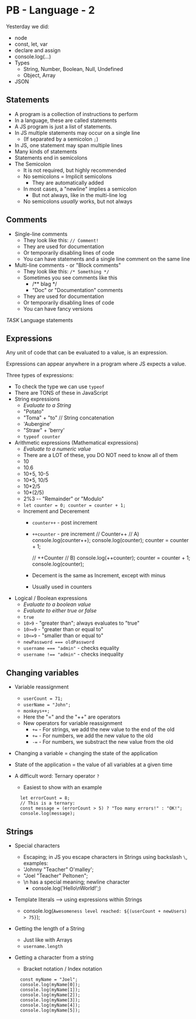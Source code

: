 # PB - Language - 2

Yesterday we did:
  - node
  - const, let, var
  - declare and assign
  - console.log(...)
  - Types
    - String, Number, Boolean, Null, Undefined
    - Object, Array
  - JSON

## Statements

- A program is a collection of instructions to perform
- In a language, these are called statements
- A JS program is just a list of statements.
- In JS multiple statements may occur on a single line
  - (If separated by a semicolon `;`)
- In JS, one statement may span multiple lines
- Many kinds of statements
- Statements end in semicolons
- The Semicolon
  - It is not required, but highly recommended
  - No semicolons = Implicit semicolons
    - They are automatically added
  - In most cases, a "newline" implies a semicolon
    - But not always, like in the multi-line log
  - No semicolons *usually* works, but not always

## Comments
  - Single-line comments
    - They look like this: `// Comment!`
    - They are used for documentation
    - Or temporarily disabling lines of code
    - You can have statements and a single line comment on the same line
  - Multi-line comments - or "Block comments"
    - They look like this: `/* Something */`
    - Sometimes you see comments like this
      - /** blag */
      - "Doc" or "Documentation" comments
    - They are used for documentation
    - Or temporarily disabling lines of code
    - You can have fancy versions

*TASK* Language statements

## Expressions

Any unit of code that can be evaluated to a value, is an expression.

Expressions can appear anywhere in a program where JS expects a value.

Three types of expressions:
  - To check the type we can use `typeof`
  - There are TONS of these in JavaScript
  - String expressions
    - *Evaluate to a String*
    - "Potato"
    - "Toma" + "to" // String concatenation
    - 'Aubergine'
    - "Straw" + 'berry'
    - `typeof counter`
  - Arithmetic expressions (Mathematical expressions)
    - *Evaluate to a numeric value*
    - There are a LOT of these, you DO NOT need to know all of them
    - 10
    - 10.6
    - 10+5, 10-5
    - 10*5, 10/5
    - 10*2/5
    - 10*(2/5)
    - 2%3 -- "Remainder" or "Modulo"
    - `let counter = 0; counter = counter + 1;`
    - Increment and Decerement
      - `counter++` - post increment
      - `++counter` - pre increment
        // Counter++
        //  A) console.log(counter++);
        console.log(counter);
        counter = counter + 1;

        // ++Counter
        // B) console.log(++counter);
        counter = counter + 1;
        console.log(counter);
      - Decement is the same as Increment, except with minus
      - Usually used in counters
  - Logical / Boolean expressions
    - *Evaluate to a boolean value*
    - *Evaluate to either true or false*
    - `true`
    - `10>9` - "greater than"; always evaluates to "true"
    - `10>=9` - "greater than or equal to"
    - `10<=9` - "smaller than or equal to"
    - `newPassword === oldPassword`
    - `username === "admin"` - checks equality
    - `username !== "admin"` - checks inequality

## Changing variables

- Variable reassignment
  - `userCount = 71;`
  - `userName = "John";`
  - `monkeys++;`
  - Here the "=" and the "++" are operators
  - New operators for variable reassignment
    - `+=` - For strings, we add the new value to the end of the old
    - `+=` - For numbers, we add the new value to the old
    - `-=` - For numbers, we substract the new value from the old
- Changing a variable = changing the state of the application
- State of the application = the value of all variables at a given time

- A difficult word: Ternary operator `?`
  - Easiest to show with an example
  ```
    let errorCount = 8;
    // This is a ternary:
    const message = (errorCount > 5) ? "Too many errors!" : "OK!";
    console.log(message);
  ```

## Strings

- Special characters
  - Escaping; in JS you escape characters in Strings using backslash `\`, examples:
  - 'Johnny "Teacher" O\'malley';
  - "Joel \"Teacher\" Peltonen";
  - \n has a special meaning; newline character
    - console.log('Hello\nWorld!';)

- Template literals --> using expressions within Strings
  - console.log(`Awesomeness level reached: ${(userCount + newUsers) > 75}`);

- Getting the length of a String
  - Just like with Arrays
  - `username.length`

- Getting a character from a string
  - Bracket notation / Index notation
  ```
    const myName = "Joel";
    console.log(myName[0]);
    console.log(myName[1]);
    console.log(myName[2]);
    console.log(myName[3]);
    console.log(myName[4]);
    console.log(myName[5]);
  ```

